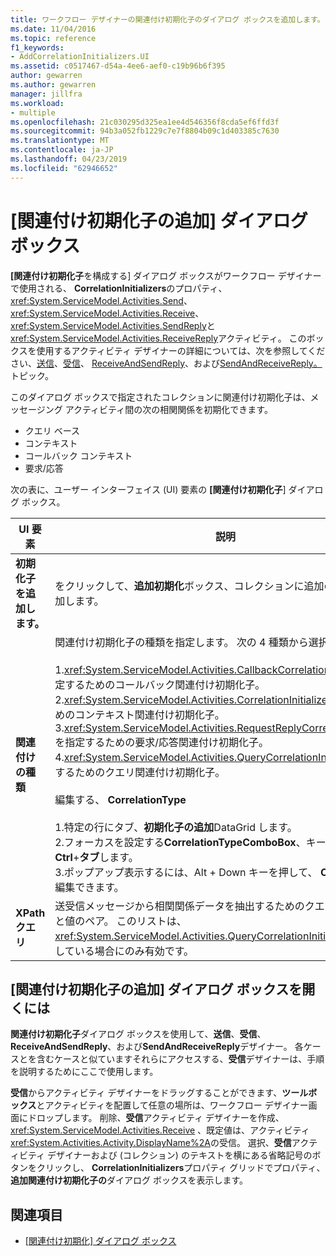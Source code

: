 ```yaml
---
title: ワークフロー デザイナーの関連付け初期化子のダイアログ ボックスを追加します。
ms.date: 11/04/2016
ms.topic: reference
f1_keywords:
- AddCorrelationInitializers.UI
ms.assetid: c0517467-d54a-4ee6-aef0-c19b96b6f395
author: gewarren
ms.author: gewarren
manager: jillfra
ms.workload:
- multiple
ms.openlocfilehash: 21c030295d325ea1ee4d546356f8cda5ef6ffd3f
ms.sourcegitcommit: 94b3a052fb1229c7e7f8804b09c1d403385c7630
ms.translationtype: MT
ms.contentlocale: ja-JP
ms.lasthandoff: 04/23/2019
ms.locfileid: "62946652"
---
```

# <a name="add-correlationinitializers-dialog-box"></a>[関連付け初期化子の追加] ダイアログ ボックス

**[関連付け初期化子**を構成する] ダイアログ ボックスがワークフロー デザイナーで使用される、 **CorrelationInitializers**のプロパティ、 <xref:System.ServiceModel.Activities.Send>、 <xref:System.ServiceModel.Activities.Receive>、<xref:System.ServiceModel.Activities.SendReply>と<xref:System.ServiceModel.Activities.ReceiveReply>アクティビティ。 このボックスを使用するアクティビティ デザイナーの詳細については、次を参照してください、[送信](../workflow-designer/send-activity-designer.md)、[受信](../workflow-designer/receive-activity-designer.md)、 [ReceiveAndSendReply](../workflow-designer/receiveandsendreply-template-designer.md)、および[SendAndReceiveReply。](../workflow-designer/sendandreceivereply-template-designer.md)トピック。

このダイアログ ボックスで指定されたコレクションに関連付け初期化子は、メッセージング アクティビティ間の次の相関関係を初期化できます。

- クエリ ベース
- コンテキスト
- コールバック コンテキスト
- 要求/応答

次の表に、ユーザー インターフェイス (UI) 要素の **[関連付け初期化子**] ダイアログ ボックス。

|UI 要素|説明|
|-|-----------------|
|**初期化子を追加します。**|をクリックして、**追加初期化**ボックス、コレクションに追加の初期化子を追加します。|
|**関連付けの種類**|関連付け初期化子の種類を指定します。 次の 4 種類から選択できます。<br /><br /> 1.<xref:System.ServiceModel.Activities.CallbackCorrelationInitializer> を指定するためのコールバック関連付け初期化子。<br />2.<xref:System.ServiceModel.Activities.CorrelationInitializer> を指定するためのコンテキスト関連付け初期化子。<br />3.<xref:System.ServiceModel.Activities.RequestReplyCorrelationInitializer> を指定するための要求/応答関連付け初期化子。<br />4.<xref:System.ServiceModel.Activities.QueryCorrelationInitializer> を指定するためのクエリ関連付け初期化子。<br /><br /> 編集する、 **CorrelationType**<br /><br /> 1.特定の行にタブ、**初期化子の追加**DataGrid します。<br />2.フォーカスを設定する**CorrelationTypeComboBox**、キーを押して**Ctrl**+**タブ**します。<br />3.ポップアップ表示するには、Alt + Down キーを押して、 **ComboBox**して編集できます。|
|**XPath クエリ**|送受信メッセージから相関関係データを抽出するためのクエリを含む、キーと値のペア。 このリストは、<xref:System.ServiceModel.Activities.QueryCorrelationInitializer> 型を使用している場合にのみ有効です。|

## <a name="to-launch-the-add-correlation-initializers-dialog-box"></a>[関連付け初期化子の追加] ダイアログ ボックスを開くには

 **関連付け初期化子**ダイアログ ボックスを使用して、**送信**、**受信**、 **ReceiveAndSendReply**、および**SendAndReceiveReply**デザイナー。 各ケースとを含むケースと似ていますそれらにアクセスする、**受信**デザイナーは、手順を説明するためにここで使用します。

 **受信**からアクティビティ デザイナーをドラッグすることができます、**ツールボックス**とアクティビティを配置して任意の場所は、ワークフロー デザイナー画面にドロップします。 削除、**受信**アクティビティ デザイナーを作成、 <xref:System.ServiceModel.Activities.Receive> 、既定値は、アクティビティ<xref:System.Activities.Activity.DisplayName%2A>の受信。 選択、**受信**アクティビティ デザイナーおよび (コレクション) のテキストを横にある省略記号のボタンをクリックし、 **CorrelationInitializers**プロパティ グリッドでプロパティ、**追加関連付け初期化子の**ダイアログ ボックスを表示します。

## <a name="see-also"></a>関連項目

- [[関連付け初期化] ダイアログ ボックス](../workflow-designer/initialize-correlation-dialog-box.md)